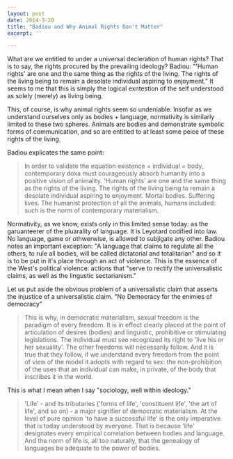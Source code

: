 ```yaml
---
layout: post
date: 2014-3-20
title: "Badiou and Why Animal Rights Don't Matter"
excerpt: ''

---
```


What are we entitled to under a universal decleration of human rights?
That is to say, the rights procured by the prevailing ideology?
Badiou: "'Human rights' are one and the same thing as the rights of
the living. The rights of the living being to remain a desolate
individual aspiring to enjoyment." It seems to me that this is simply
the logical exntestion of the self understood as solely (merely) as
living being.

This, of course, is why animal rights seem so undeniable. Insofar as
we understand ourselves only as bodies + language, normativity is
similarly limited to these two spheres. Animals are bodies and
demonstrate symbolic forms of communication, and so are entitled to at
least some peice of these rights of the living.

Badiou explicates the same point:
<blockquote>
In order to validate the equation existence = individual = body,
contemporary doxa must courageously absorb humanity into a positive
vision of animality. 'Human rights' are one and the same thing as the
rights of the living. The rights of the living being to remain a
desolate individual aspiring to enjoyment. Mortal bodies. Suffering
lives. The humanist protection of all the animals, humans included:
such is the norm of contemporary materialism.
</blockquote>

Normativity, as we know, exists only in this limited sense today: as
the garuanteerer of the pluarality of language. It is Leyotard
codified into law. No language, game or othwerwise, is allowed to
subjigate any other. Badiou notes an important exception: "A language
that claims to regulate all the others, to rule all bodies, will be
called dictatorial and totalitarian" and so it is to be put in it's
place through an act of violence. This is the essence of the West's
political violence: actions that "serve to rectify the universalistic
claims, as well as the lingustic sectarianism."

Let us put aside the obvious problem of a universalistic claim that
asserts the injustice of a universalistic claim. "No Democracy for the
enimies of democracy"

<blockquote>
This is why, in democratic materialism, sexual freedom is
the paradigm of every freedom. It is in effect clearly placed at the
point of articulation of desires (bodies) and linguistic, prohibitive
or stimulating legislations. The individual must see recognized its
right to 'live his or her sexuality'. The other freedoms will
necessarily follow. And it is true that they follow, if we understand
every freedom from the point of view of the model it adopts with
regard to sex: the non-prohibition of the uses that an individual can
make, in private, of the body that inscribes it in the world.
</blockquote>

This is what I mean when I say "sociology, well within ideology."

<blockquote>
'Life' - and its tributaries ('forms of life', 'constituent life',
'the art of life', and so on) - a major signifier of democratic
materialism. At the level of pure opinion 'to have a successful life'
is the only imperative that is today understood by everyone. That is
because 'life' designates every empirical correlation between bodies
and language. And the norm of life is, all too naturally, that the
genealogy of languages be adequate to the power of bodies.
</blockquote>

